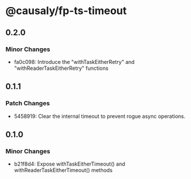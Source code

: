 # @causaly/fp-ts-timeout

## 0.2.0

### Minor Changes

- fa0c098: Introduce the "withTaskEitherRetry" and "withReaderTaskEitherRetry" functions

## 0.1.1

### Patch Changes

- 5458919: Clear the internal timeout to prevent rogue async operations.

## 0.1.0

### Minor Changes

- b21f8d4: Expose withTaskEitherTimeout() and withReaderTaskEitherTimeout() methods

